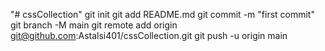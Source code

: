 "# cssCollection"  git init git add README.md git commit -m "first commit" git branch -M main git remote add origin git@github.com:Astalsi401/cssCollection.git git push -u origin main
